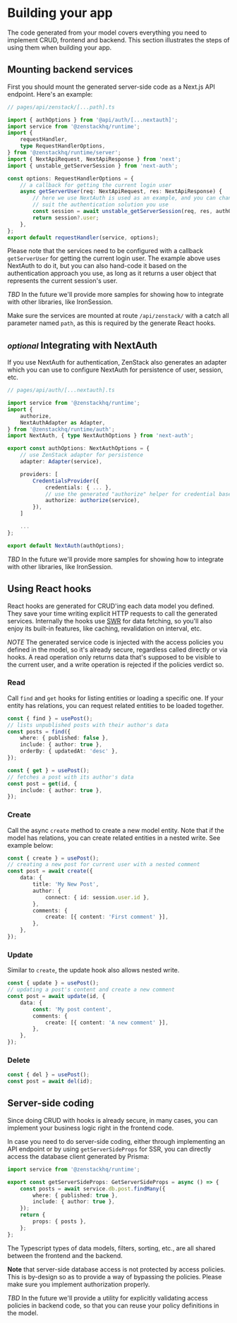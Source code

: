 # Building your app

The code generated from your model covers everything you need to implement CRUD, frontend and backend. This section illustrates the steps of using them when building your app.

## Mounting backend services

First you should mount the generated server-side code as a Next.js API endpoint. Here's an example:

```ts
// pages/api/zenstack/[...path].ts

import { authOptions } from '@api/auth/[...nextauth]';
import service from '@zenstackhq/runtime';
import {
    requestHandler,
    type RequestHandlerOptions,
} from '@zenstackhq/runtime/server';
import { NextApiRequest, NextApiResponse } from 'next';
import { unstable_getServerSession } from 'next-auth';

const options: RequestHandlerOptions = {
    // a callback for getting the current login user
    async getServerUser(req: NextApiRequest, res: NextApiResponse) {
        // here we use NextAuth is used as an example, and you can change it to
        // suit the authentication solution you use
        const session = await unstable_getServerSession(req, res, authOptions);
        return session?.user;
    },
};
export default requestHandler(service, options);
```

Please note that the services need to be configured with a callback `getServerUser` for getting the current login user. The example above uses NextAuth to do it, but you can also hand-code it based on the authentication approach you use, as long as it returns a user object that represents the current session's user.

_TBD_ In the future we'll provide more samples for showing how to integrate with other libraries, like IronSession.

Make sure the services are mounted at route `/api/zenstack/` with a catch all parameter named `path`, as this is required by the generate React hooks.

## <small>_optional_</small> Integrating with NextAuth

If you use NextAuth for authentication, ZenStack also generates an adapter which you can use to configure NextAuth for persistence of user, session, etc.

```ts
// pages/api/auth/[...nextauth].ts

import service from '@zenstackhq/runtime';
import {
    authorize,
    NextAuthAdapter as Adapter,
} from '@zenstackhq/runtime/auth';
import NextAuth, { type NextAuthOptions } from 'next-auth';

export const authOptions: NextAuthOptions = {
    // use ZenStack adapter for persistence
    adapter: Adapter(service),

    providers: [
        CredentialsProvider({
            credentials: { ... },
            // use the generated "authorize" helper for credential based authentication
            authorize: authorize(service),
        }),
    ]

    ...
};

export default NextAuth(authOptions);
```

_TBD_ In the future we'll provide more samples for showing how to integrate with other libraries, like IronSession.

## Using React hooks

React hooks are generated for CRUD'ing each data model you defined. They save your time writing explicit HTTP requests to call the generated services. Internally the hooks use [SWR](https://swr.vercel.app/) for data fetching, so you'll also enjoy its built-in features, like caching, revalidation on interval, etc.

_NOTE_ The generated service code is injected with the access policies you defined in the model, so it's already secure, regardless called directly or via hooks. A read operation only returns data that's supposed to be visible to the current user, and a write operation is rejected if the policies verdict so.

### Read

Call `find` and `get` hooks for listing entities or loading a specific one. If your entity has relations, you can request related entities to be loaded together.

```ts
const { find } = usePost();
// lists unpublished posts with their author's data
const posts = find({
    where: { published: false },
    include: { author: true },
    orderBy: { updatedAt: 'desc' },
});
```

```ts
const { get } = usePost();
// fetches a post with its author's data
const post = get(id, {
    include: { author: true },
});
```

### Create

Call the async `create` method to create a new model entity. Note that if the model has relations, you can create related entities in a nested write. See example below:

```ts
const { create } = usePost();
// creating a new post for current user with a nested comment
const post = await create({
    data: {
        title: 'My New Post',
        author: {
            connect: { id: session.user.id },
        },
        comments: {
            create: [{ content: 'First comment' }],
        },
    },
});
```

### Update

Similar to `create`, the update hook also allows nested write.

```ts
const { update } = usePost();
// updating a post's content and create a new comment
const post = await update(id, {
    data: {
        const: 'My post content',
        comments: {
            create: [{ content: 'A new comment' }],
        },
    },
});
```

### Delete

```ts
const { del } = usePost();
const post = await del(id);
```

## Server-side coding

Since doing CRUD with hooks is already secure, in many cases, you can implement your business logic right in the frontend code.

In case you need to do server-side coding, either through implementing an API endpoint or by using `getServerSideProps` for SSR, you can directly access the database client generated by Prisma:

```ts
import service from '@zenstackhq/runtime';

export const getServerSideProps: GetServerSideProps = async () => {
    const posts = await service.db.post.findMany({
        where: { published: true },
        include: { author: true },
    });
    return {
        props: { posts },
    };
};
```

The Typescript types of data models, filters, sorting, etc., are all shared between the frontend and the backend.

**Note** that server-side database access is not protected by access policies. This is by-design so as to provide a way of bypassing the policies. Please make sure you implement authorization properly.

_TBD_ In the future we'll provide a utility for explicitly validating access policies in backend code, so that you can reuse your policy definitions in the model.
